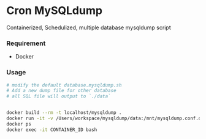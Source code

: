 # Cron MySQLdump
Containerized, Schedulized, multiple database mysqldump script

### Requirement
- Docker

### Usage
```sh
# modify the default database.mysqldump.sh
# Add a new dump file for other database
# all SQL file will output to `./data`


docker build --rm -t localhost/mysqldump .
docker run -it -v /Users/workspace/mysqldump/data:/mnt/mysqldump.conf.d/data localhost/mysqldump
docker ps
docker exec -it CONTAINER_ID bash
```
